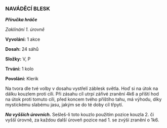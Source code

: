 ### NAVÁDĚCÍ BLESK

***Příručka hráče***

*Zaklínání 1. úrovně*

**Vyvolání:** 1 akce

**Dosah:** 24 sáhů

**Složky:** V, P

**Trvání:** 1 kolo

**Povolání:** Klerik

Na tvora dle tvé volby v dosahu vystřelí záblesk světla. Hoď si na útok na dálku kouzlem proti cíli. Při zásahu cíl utrpí zářivé zranění 4k6 a příští hod na útok proti tomuto cíli, před koncem tvého příštího tahu, má výhodu, díky mystickému slabému jasu, jakým se do té doby cíl třpytí.

***Na vyšších úrovních.*** Sešleš-li toto kouzlo použitím pozice kouzla 2. či vyšší úrovně, za každou další úroveň pozice nad 1. se zvýší zranění o 1k6.